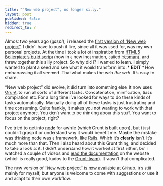 ```yaml
---
title: "“New web project”, no longer silly."
layout: post
published: false
hidden: true
redirect_to: / 
---
```


Almost two years ago (*gasp!*), i released the [first version of “New
web project”](/new-webproject/). I didn’t have to push it live, since
all it was used for, was my own personal projects. At the time i took a
lot of inspiration from [HTML5 Boilerplate’s build
script](https://github.com/h5bp/ant-build-script) (now in a new
incarnation, called [Yeoman](http://yeoman.io/)), and threw together
this silly project. So why did i? I wanted to learn. I simply wanted to
plant a seed and see what it would transform into. \* **EDIT** \* How
embarrassing it all seemed. That what makes the web *the web*. It’s easy
to share.

“New web project” did evolve, it did turn into something else. It now
uses [Grunt](http://gruntjs.com/), to run all sorts of different tasks.
Concatenation, minification, Sass compilation etc. For a long time i’ve
looked for ways to do these kinds of tasks automatically. Manually doing
all of these tasks is just frustrating and time consuming. Quite
frankly, it makes you not wanting to work with that project anymore. You
don’t want to be thinking about this stuff. You want to focus on the
project, right?

I’ve tried to get into [node](http://nodejs.org) for awhile (which Grunt
is built upon), but i just couldn’t grasp it or understand why it would
benefit me. Maybe the mistake was thinking node was a framework, like
[Rails](http://rubyonrails.org). Which it’s **clearly** isn’t. It’s much
more than that. Then i also heard about this Grunt thing, and decided to
take a look at it. I didn’t understand how it worked at first either,
but i watched a couple of videos and [read the
documentation](http://gruntjs.com/getting-started) on the website (which
is really good, kudos to the
[Grunt-team](https://github.com/gruntjs/grunt/contributors)). It wasn’t
that complicated.

The new version of [“New web project” is now available at
Github](https://github.com/carlrafting/new-web-project). It’s still
mainly for myself, but anyone is welcome to come with suggestions or use
it and adapt to their own workflow.
